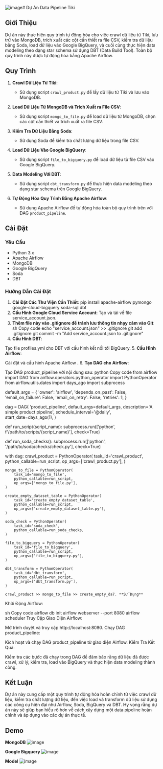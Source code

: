 ![image](https://github.com/Khatran05082003/tiki-datapipeline/assets/102920168/2e84f4dc-7ea2-4e3d-9b35-e50facf70f0c)# Dự Án Data Pipeline Tiki

## Giới Thiệu

Dự án này thực hiện quy trình tự động hóa cho việc crawl dữ liệu từ Tiki, lưu trữ vào MongoDB, trích xuất các cột cần thiết ra file CSV, kiểm tra dữ liệu bằng Soda, load dữ liệu vào Google BigQuery, và cuối cùng thực hiện data modeling theo dạng star schema sử dụng DBT (Data Build Tool). Toàn bộ quy trình này được tự động hóa bằng Apache Airflow.

## Quy Trình

1. **Crawl Dữ Liệu Từ Tiki**:
   - Sử dụng script `crawl_product.py` để lấy dữ liệu từ Tiki và lưu vào MongoDB.

2. **Load Dữ Liệu Từ MongoDB và Trích Xuất ra File CSV**:
   - Sử dụng script `mongo_to_file.py` để load dữ liệu từ MongoDB, chọn các cột cần thiết và trích xuất ra file CSV.

3. **Kiểm Tra Dữ Liệu Bằng Soda**:
   - Sử dụng Soda để kiểm tra chất lượng dữ liệu trong file CSV.

4. **Load Dữ Liệu Vào Google BigQuery**:
   - Sử dụng script `file_to_bigquery.py` để load dữ liệu từ file CSV vào Google BigQuery.

5. **Data Modeling Với DBT**:
   - Sử dụng script `dbt_transform.py` để thực hiện data modeling theo dạng star schema trên Google BigQuery.

6. **Tự Động Hóa Quy Trình Bằng Apache Airflow**:
   - Sử dụng Apache Airflow để tự động hóa toàn bộ quy trình trên với DAG `product_pipeline`.

## Cài Đặt

### Yêu Cầu

- Python 3.x
- Apache Airflow
- MongoDB
- Google BigQuery
- Soda
- DBT

### Hướng Dẫn Cài Đặt

1. **Cài Đặt Các Thư Viện Cần Thiết**:
   pip install apache-airflow pymongo google-cloud-bigquery soda-sql dbt
2. **Cấu Hình Google Cloud Service Account**:
Tạo và tải về file service_account.json.
3. **Thêm file này vào .gitignore để tránh lưu thông tin nhạy cảm vào Git**:
sh
Copy code
echo "service_account.json" >> .gitignore
git add .gitignore
git commit -m "Add service_account.json to .gitignore"
4. **Cấu Hình DBT**:

Tạo file profiles.yml cho DBT với cấu hình kết nối tới BigQuery.
5. **Cấu Hình Airflow**:

Cài đặt và cấu hình Apache Airflow .
6. **Tạo DAG cho Airflow**:

Tạo DAG product_pipeline với nội dung sau:
python
Copy code
from airflow import DAG
from airflow.operators.python_operator import PythonOperator
from airflow.utils.dates import days_ago
import subprocess

default_args = {
    'owner': 'airflow',
    'depends_on_past': False,
    'email_on_failure': False,
    'email_on_retry': False,
    'retries': 1,
}

dag = DAG(
    'product_pipeline',
    default_args=default_args,
    description='A simple product pipeline',
    schedule_interval='@daily',
    start_date=days_ago(1),
)

def run_script(script_name):
    subprocess.run(['python', f'/path/to/scripts/{script_name}'], check=True)

def run_soda_checks():
    subprocess.run(['python', '/path/to/soda/checks/check.py'], check=True)

with dag:
    crawl_product = PythonOperator(
        task_id='crawl_product',
        python_callable=run_script,
        op_args=['crawl_product.py'],
    )

    mongo_to_file = PythonOperator(
        task_id='mongo_to_file',
        python_callable=run_script,
        op_args=['mongo_to_file.py'],
    )

    create_empty_dataset_table = PythonOperator(
        task_id='create_empty_dataset_table',
        python_callable=run_script,
        op_args=['create_empty_dataset_table.py'],
    )

    soda_check = PythonOperator(
        task_id='soda_check',
        python_callable=run_soda_checks,
    )

    file_to_bigquery = PythonOperator(
        task_id='file_to_bigquery',
        python_callable=run_script,
        op_args=['file_to_bigquery.py'],
    )

    dbt_transform = PythonOperator(
        task_id='dbt_transform',
        python_callable=run_script,
        op_args=['dbt_transform.py'],
    )

    crawl_product >> mongo_to_file >> create_empty_da7. **Sử Dụng**
Khởi Động Airflow:

sh
Copy code
airflow db init
airflow webserver --port 8080
airflow scheduler
Truy Cập Giao Diện Airflow:

Mở trình duyệt và truy cập http://localhost:8080.
Chạy DAG product_pipeline:

Kích hoạt và chạy DAG product_pipeline từ giao diện Airflow.
Kiểm Tra Kết Quả:

Kiểm tra các bước đã chạy trong DAG để đảm bảo rằng dữ liệu đã được crawl, xử lý, kiểm tra, load vào BigQuery và thực hiện data modeling thành công.
## Kết Luận
Dự án này cung cấp một quy trình tự động hóa hoàn chỉnh từ việc crawl dữ liệu, kiểm tra chất lượng dữ liệu, đến việc load và transform dữ liệu sử dụng các công cụ hiện đại như Airflow, Soda, BigQuery và DBT. Hy vọng rằng dự án này sẽ giúp bạn hiểu rõ hơn về cách xây dựng một data pipeline hoàn chỉnh và áp dụng vào các dự án thực tế.

## Demo
**MongoDB**
![image](https://github.com/Khatran05082003/tiki-datapipeline/assets/102920168/c31a68c9-6216-4870-b4a4-d907c73140e5)

**Google Bigquery**
![image](https://github.com/Khatran05082003/tiki-datapipeline/assets/102920168/e8305015-e47b-4e77-9a0a-a60c1b8e8c56)

**Model**
![image](https://github.com/Khatran05082003/tiki-datapipeline/assets/102920168/fb0ddf2d-0418-4d97-89b9-c1b7343e4f42)




